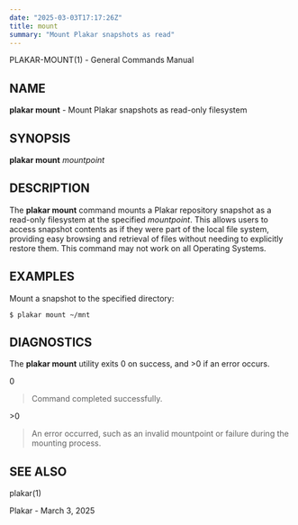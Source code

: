 ```yaml
---
date: "2025-03-03T17:17:26Z"
title: mount
summary: "Mount Plakar snapshots as read"
---
```

PLAKAR-MOUNT(1) - General Commands Manual

## NAME

**plakar mount** - Mount Plakar snapshots as read-only filesystem

## SYNOPSIS

**plakar mount**
*mountpoint*

## DESCRIPTION

The
**plakar mount**
command mounts a Plakar repository snapshot as a read-only filesystem
at the specified
*mountpoint*.
This allows users to access snapshot contents as if they were part of
the local file system, providing easy browsing and retrieval of files
without needing to explicitly restore them.
This command may not work on all Operating Systems.

## EXAMPLES

Mount a snapshot to the specified directory:

	$ plakar mount ~/mnt

## DIAGNOSTICS

The **plakar mount** utility exits&#160;0 on success, and&#160;&gt;0 if an error occurs.

0

> Command completed successfully.

&gt;0

> An error occurred, such as an invalid mountpoint or failure during the
> mounting process.

## SEE ALSO

plakar(1)

Plakar - March 3, 2025
